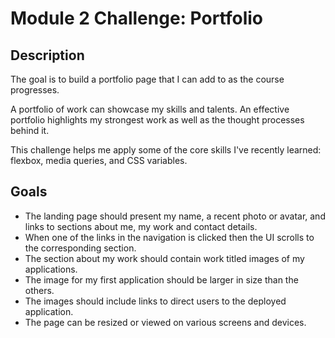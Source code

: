 # Module 2 Challenge: Portfolio

## Description

The goal is to build a portfolio page that I can add to as the course progresses. 

A portfolio of work can showcase my skills and talents. An effective portfolio highlights my strongest work as well as the thought processes behind it. 

This challenge helps me apply some of the core skills I've recently learned: flexbox, media queries, and CSS variables.


## Goals

* The landing page should present my name, a recent photo or avatar, and links to sections about me, my work and contact details.
* When one of the links in the navigation is clicked then the UI scrolls to the corresponding section.
* The section about my work should contain work titled images of my applications.
* The image for my first application should be larger in size than the others.
* The images should include links to direct users to the deployed application.
* The page can be resized or viewed on various screens and devices.